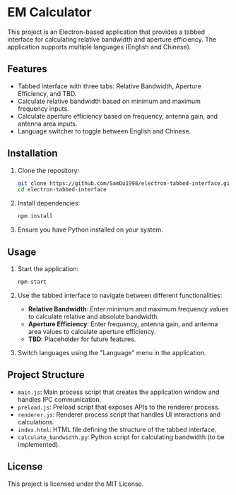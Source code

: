 # EM Calculator

This project is an Electron-based application that provides a tabbed interface for calculating relative bandwidth and aperture efficiency. The application supports multiple languages (English and Chinese).

## Features

- Tabbed interface with three tabs: Relative Bandwidth, Aperture Efficiency, and TBD.
- Calculate relative bandwidth based on minimum and maximum frequency inputs.
- Calculate aperture efficiency based on frequency, antenna gain, and antenna area inputs.
- Language switcher to toggle between English and Chinese.

## Installation

1. Clone the repository:
    ```sh
    git clone https://github.com/SamDu1998/electron-tabbed-interface.git
    cd electron-tabbed-interface
    ```

2. Install dependencies:
    ```sh
    npm install
    ```

3. Ensure you have Python installed on your system.

## Usage

1. Start the application:
    ```sh
    npm start
    ```

2. Use the tabbed interface to navigate between different functionalities:
    - **Relative Bandwidth**: Enter minimum and maximum frequency values to calculate relative and absolute bandwidth.
    - **Aperture Efficiency**: Enter frequency, antenna gain, and antenna area values to calculate aperture efficiency.
    - **TBD**: Placeholder for future features.

3. Switch languages using the "Language" menu in the application.

## Project Structure

- `main.js`: Main process script that creates the application window and handles IPC communication.
- `preload.js`: Preload script that exposes APIs to the renderer process.
- `renderer.js`: Renderer process script that handles UI interactions and calculations.
- `index.html`: HTML file defining the structure of the tabbed interface.
- `calculate_bandwidth.py`: Python script for calculating bandwidth (to be implemented).

## License

This project is licensed under the MIT License.